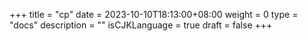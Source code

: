 +++
title = "cp"
date = 2023-10-10T18:13:00+08:00
weight = 0
type = "docs"
description = ""
isCJKLanguage = true
draft = false
+++